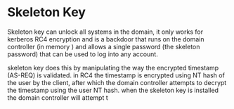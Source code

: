 # Skeleton Key

Skeleton key can unlock all systems in the domain, it only works for kerberos RC4 encryption and is a backdoor that runs on the domain controller \(in memory \) and allows a single password \(the skeleton password\) that can be used to log into any account.

skeleton key does this by manipulating the way the encrypted timestamp \(AS-REQ\) is validated. in RC4 the timestamp is encrypted using NT hash of the user by the client, after which the domain controller attempts to decrypt the timestamp using the user NT hash. when the skeleton key is installed the domain controller will attempt t

